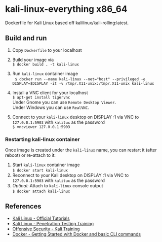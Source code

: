 # kali-linux-everything x86_64

Dockerfile for Kali Linux based off kalilinux/kali-rolling:latest.

## Build and run

1. Copy `Dockerfile` to your localhost
2. Build your image via  
   `$ docker build . -t kali-linux`
3. Run `kali-linux` container image  
   `$ docker run --name kali-linux --net="host" --privileged -e DISPLAY=$DISPLAY -it -v /tmp/.X11-unix:/tmp/.X11-unix kali-linux`
   
4. Install a VNC client for your localhost  
   `$ apt-get install tigervnc`  
   Under Gnome you can use `Remote Desktop Viewer`.  
   Under Windows you can use `RealVNC`.
5. Connect to your `kali-linux` desktop on DISPLAY :1 via VNC to `127.0.0.1:5903` with `kalitux` as the password  
   `$ vncviewer 127.0.0.1:5903`
   
### Restarting kali-linux container

Once image is created under the `kali-linux` name, you can restart it (after reboot) or re-attach to it:

1. Start `kali-linux` container image  
   `$ docker start kali-linux`
2. Reconnect to your Kali desktop on DISPLAY :1 via VNC to `127.0.0.1:5903` with `kalitux` as the password
2. *Optinal:* Attach to `kali-linux` console output  
   `$ docker attach kali-linux`

## References

- [Kali Linux - Official Tutorials](https://www.kali.org/category/tutorials/)
- [Kali Linux - Penetration Testing Training](https://www.kali.org/penetration-testing-with-kali-linux/)
- [Offensive Security - Kali Training](https://kali.training/)
- [Docker - Getting Started with Docker and basic CLI commands](https://docs.docker.com/get-started/)
